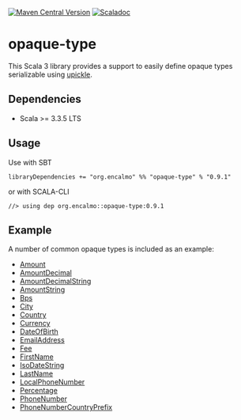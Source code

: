 <a href="https://central.sonatype.com/artifact/org.encalmo/opaque-type_3" target="_blank">![Maven Central Version](https://img.shields.io/maven-central/v/org.encalmo/opaque-type_3?style=for-the-badge)</a> <a href="https://encalmo.github.io/opaque-type/scaladoc/org/encalmo/models.html" target="_blank"><img alt="Scaladoc" src="https://img.shields.io/badge/docs-scaladoc-red?style=for-the-badge"></a>

# opaque-type

This Scala 3 library provides a support to easily define opaque types serializable using [upickle](https://github.com/com-lihaoyi/upickle).

## Dependencies

- Scala >= 3.3.5 LTS

## Usage

Use with SBT

    libraryDependencies += "org.encalmo" %% "opaque-type" % "0.9.1"

or with SCALA-CLI

    //> using dep org.encalmo::opaque-type:0.9.1

## Example

A number of common opaque types is included as an example:

- [Amount](Amount.scala)
- [AmountDecimal](AmountDecimal.scala)
- [AmountDecimalString](AmountDecimalString.scala)
- [AmountString](AmountString.scala)
- [Bps](Bps.scala)
- [City](City.scala)
- [Country](Country.scala)
- [Currency](Currency.scala)
- [DateOfBirth](DateOfBirth.scala)
- [EmailAddress](EmailAddress.scala)
- [Fee](Fee.scala)
- [FirstName](FirstName.scala)
- [IsoDateString](IsoDateString.scala)
- [LastName](LastName.scala)
- [LocalPhoneNumber](LocalPhoneNumber.scala)
- [Percentage](Percentage.scala)
- [PhoneNumber](PhoneNumber.scala)
- [PhoneNumberCountryPrefix](PhoneNumberCountryPrefix.scala)
